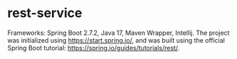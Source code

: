 # rest-service
Frameworks: Spring Boot 2.7.2, Java 17, Maven Wrapper, Intellij.
The project was initialized using https://start.spring.io/, and was built using the official Spring Boot tutorial: https://spring.io/guides/tutorials/rest/. 
